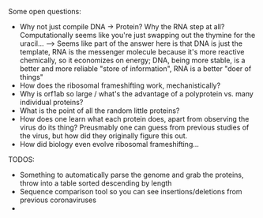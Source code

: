 Some open questions:
* Why not just compile DNA -> Protein? Why the RNA step at all? Computationally seems like you're just swapping out the thymine for the uracil...
--> Seems like part of the answer here is that DNA is just the template, RNA is the messenger molecule because it's more reactive chemically, so it economizes on energy; DNA, being more stable, is a better and more reliable "store of information", RNA is a better "doer of things"
* How does the ribosomal frameshifting work, mechanistically?
* Why is orf1ab so large / what's the advantage of a polyprotein vs. many individual proteins?
* What is the point of all the random little proteins? 
* How does one learn what each protein does, apart from observing the virus do its thing? Preusmably one can guess from previous studies of the virus, but how did they originally figure this out. 
* How did biology even evolve ribosomal frameshifting... 

TODOS:
* Something to automatically parse the genome and grab the proteins, throw into a table sorted descending by length
* Sequence comparison tool so you can see insertions/deletions from previous coronaviruses
* 
